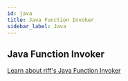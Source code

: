 ```yaml
---
id: java
title: Java Function Invoker
sidebar_label: Java
---
```


## Java Function Invoker

<!-- TODO replace the redirect with real content -->

[Learn about riff's Java Function Invoker](https://github.com/projectriff/java-function-invoker)

<script type="text/javascript">
  window.location.href = 'https://github.com/projectriff/java-function-invoker';
</script>
